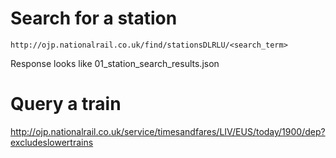 # Search for a station

``http://ojp.nationalrail.co.uk/find/stationsDLRLU/<search_term>``

Response looks like 01_station_search_results.json

#  Query a train

http://ojp.nationalrail.co.uk/service/timesandfares/LIV/EUS/today/1900/dep?excludeslowertrains
